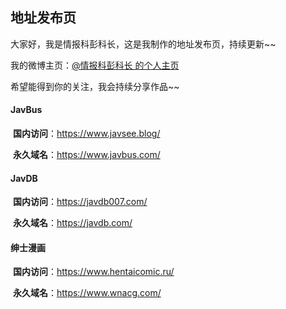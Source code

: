 ## 地址发布页

大家好，我是情报科彭科长，这是我制作的地址发布页，持续更新~~

我的微博主页：[@情报科彭科长 的个人主页 ](https://weibo.com/u/6401253973)

希望能得到你的关注，我会持续分享作品~~



#### JavBus

​	**国内访问**：https://www.javsee.blog/

​	**永久域名**：https://www.javbus.com/


#### JavDB

​	**国内访问**：https://javdb007.com/


​	**永久域名**：https://javdb.com/


#### 绅士漫画

​	**国内访问**：https://www.hentaicomic.ru/


​	**永久域名**：https://www.wnacg.com/



